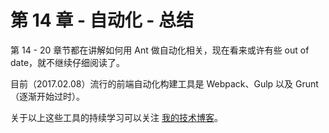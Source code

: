 # 第 14 章 - 自动化 - 总结

第 14 - 20 章节都在讲解如何用 Ant 做自动化相关，现在看来或许有些 out of date，就不继续仔细阅读了。

目前（2017.02.08）流行的前端自动化构建工具是 Webpack、Gulp 以及 Grunt（逐渐开始过时）。

关于以上这些工具的持续学习可以关注 [我的技术博客](http://www.cnblogs.com/zichi/)。
